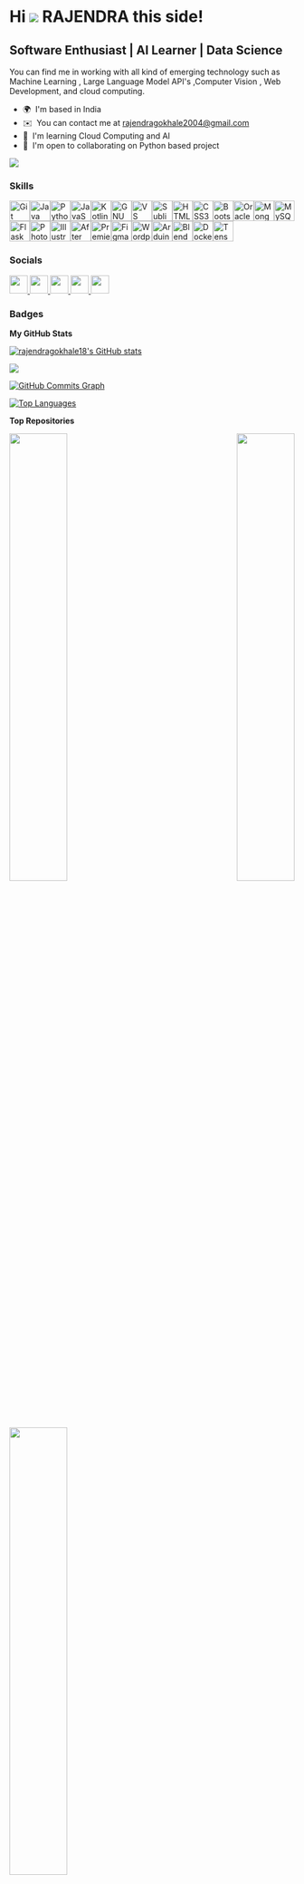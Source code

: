 Hi ![](https://user-images.githubusercontent.com/18350557/176309783-0785949b-9127-417c-8b55-ab5a4333674e.gif) RAJENDRA this side!
================================================================================================================================

Software Enthusiast | AI Learner | Data Science 
---------------------------------------

You can find me in working with all kind of emerging technology such as Machine Learning , Large Language Model API's ,Computer Vision , Web Development, and cloud computing.

* 🌍  I'm based in India
* ✉️  You can contact me at [rajendragokhale2004@gmail.com](mailto:rajendragokhale2004@gmail.com)
* 🧠  I'm learning Cloud Computing and AI
* 🤝  I'm open to collaborating on Python based project

<a href="https://www.github.com/rajendragokhale18" target="_blank" rel="noreferrer"><img
src="https://img.shields.io/github/followers/rajendragokhale18?logo=github&style=for-the-badge&color=ffffff&labelColor=000000" /></a>

### Skills


<p align="left">
<a href="https://git-scm.com/" target="_blank" rel="noreferrer"><img src="https://raw.githubusercontent.com/danielcranney/readme-generator/main/public/icons/skills/git-colored.svg" width="36" height="36" alt="Git" /></a><a href="https://www.oracle.com/java/" target="_blank" rel="noreferrer"><img src="https://raw.githubusercontent.com/danielcranney/readme-generator/main/public/icons/skills/java-colored.svg" width="36" height="36" alt="Java" /></a><a href="https://www.python.org/" target="_blank" rel="noreferrer"><img src="https://raw.githubusercontent.com/danielcranney/readme-generator/main/public/icons/skills/python-colored.svg" width="36" height="36" alt="Python" /></a><a href="https://developer.mozilla.org/en-US/docs/Web/JavaScript" target="_blank" rel="noreferrer"><img src="https://raw.githubusercontent.com/danielcranney/readme-generator/main/public/icons/skills/javascript-colored.svg" width="36" height="36" alt="JavaScript" /></a><a href="https://kotlinlang.org/" target="_blank" rel="noreferrer"><img src="https://raw.githubusercontent.com/danielcranney/readme-generator/main/public/icons/skills/kotlin-colored.svg" width="36" height="36" alt="Kotlin" /></a><a href="https://www.gnu.org/software/bash/" target="_blank" rel="noreferrer"><img src="https://raw.githubusercontent.com/danielcranney/readme-generator/main/public/icons/skills/gnubash.svg" width="36" height="36" alt="GNU Bash" /></a><a href="https://code.visualstudio.com/" target="_blank" rel="noreferrer"><img src="https://raw.githubusercontent.com/danielcranney/readme-generator/main/public/icons/skills/visualstudiocode.svg" width="36" height="36" alt="VS Code" /></a><a href="https://www.sublimetext.com/index2" target="_blank" rel="noreferrer"><img src="https://raw.githubusercontent.com/danielcranney/readme-generator/main/public/icons/skills/sublimetext.svg" width="36" height="36" alt="Sublime Text" /></a><a href="https://developer.mozilla.org/en-US/docs/Glossary/HTML5" target="_blank" rel="noreferrer"><img src="https://raw.githubusercontent.com/danielcranney/readme-generator/main/public/icons/skills/html5-colored.svg" width="36" height="36" alt="HTML5" /></a><a href="https://www.w3.org/TR/CSS/#css" target="_blank" rel="noreferrer"><img src="https://raw.githubusercontent.com/danielcranney/readme-generator/main/public/icons/skills/css3-colored.svg" width="36" height="36" alt="CSS3" /></a><a href="https://getbootstrap.com/" target="_blank" rel="noreferrer"><img src="https://raw.githubusercontent.com/danielcranney/readme-generator/main/public/icons/skills/bootstrap-colored.svg" width="36" height="36" alt="Bootstrap" /></a><a href="https://www.oracle.com/uk/index.html" target="_blank" rel="noreferrer"><img src="https://raw.githubusercontent.com/danielcranney/readme-generator/main/public/icons/skills/oracle-colored.svg" width="36" height="36" alt="Oracle" /></a><a href="https://www.mongodb.com/" target="_blank" rel="noreferrer"><img src="https://raw.githubusercontent.com/danielcranney/readme-generator/main/public/icons/skills/mongodb-colored.svg" width="36" height="36" alt="MongoDB" /></a><a href="https://www.mysql.com/" target="_blank" rel="noreferrer"><img src="https://raw.githubusercontent.com/danielcranney/readme-generator/main/public/icons/skills/mysql-colored.svg" width="36" height="36" alt="MySQL" /></a><a href="https://flask.palletsprojects.com/en/2.0.x/" target="_blank" rel="noreferrer"><img src="https://raw.githubusercontent.com/danielcranney/readme-generator/main/public/icons/skills/flask-colored.svg" width="36" height="36" alt="Flask" /></a><a href="https://www.adobe.com/uk/products/photoshop.html" target="_blank" rel="noreferrer"><img src="https://raw.githubusercontent.com/danielcranney/readme-generator/main/public/icons/skills/photoshop-colored.svg" width="36" height="36" alt="Photoshop" /></a><a href="https://www.adobe.com/uk/products/illustrator.html" target="_blank" rel="noreferrer"><img src="https://raw.githubusercontent.com/danielcranney/readme-generator/main/public/icons/skills/illustrator-colored.svg" width="36" height="36" alt="Illustrator" /></a><a href="https://www.adobe.com/uk/products/aftereffects.html" target="_blank" rel="noreferrer"><img src="https://raw.githubusercontent.com/danielcranney/readme-generator/main/public/icons/skills/aftereffects-colored.svg" width="36" height="36" alt="After Effects" /></a><a href="https://www.adobe.com/uk/products/premiere.html" target="_blank" rel="noreferrer"><img src="https://raw.githubusercontent.com/danielcranney/readme-generator/main/public/icons/skills/premierepro-colored.svg" width="36" height="36" alt="Premiere Pro" /></a><a href="https://www.figma.com/" target="_blank" rel="noreferrer"><img src="https://raw.githubusercontent.com/danielcranney/readme-generator/main/public/icons/skills/figma-colored.svg" width="36" height="36" alt="Figma" /></a><a href="https://wordpress.com" target="_blank" rel="noreferrer"><img src="https://raw.githubusercontent.com/danielcranney/readme-generator/main/public/icons/skills/wordpress-colored.svg" width="36" height="36" alt="Wordpress" /></a><a href="https://store.arduino.cc/?gclid=Cj0KCQjw2eilBhCCARIsAG0Pf8uueBifykWcsSS4LPESeGQfxGVKJYnzV7bz471XfknQJy_1VINVWM8aAkLtEALw_wcB" target="_blank" rel="noreferrer"><img src="https://raw.githubusercontent.com/danielcranney/readme-generator/main/public/icons/skills/arduino-colored.svg" width="36" height="36" alt="Arduino" /></a><a href="https://www.blender.org/" target="_blank" rel="noreferrer"><img src="https://raw.githubusercontent.com/danielcranney/readme-generator/main/public/icons/skills/blender-colored.svg" width="36" height="36" alt="Blender" /></a><a href="https://www.docker.com/" target="_blank" rel="noreferrer"><img src="https://raw.githubusercontent.com/danielcranney/readme-generator/main/public/icons/skills/docker-colored.svg" width="36" height="36" alt="Docker" /></a><a href="https://www.tensorflow.org/" target="_blank" rel="noreferrer"><img src="https://raw.githubusercontent.com/danielcranney/readme-generator/main/public/icons/skills/tensorflow-colored.svg" width="36" height="36" alt="TensorFlow" /></a>
</p>


### Socials

<p align="left"> <a href="https://discord.com/users/raj_younglord" target="_blank" rel="noreferrer"> <picture> <source media="(prefers-color-scheme: dark)" srcset="https://raw.githubusercontent.com/danielcranney/readme-generator/main/public/icons/socials/discord-dark.svg" /> <source media="(prefers-color-scheme: light)" srcset="https://raw.githubusercontent.com/danielcranney/readme-generator/main/public/icons/socials/discord.svg" /> <img src="https://raw.githubusercontent.com/danielcranney/readme-generator/main/public/icons/socials/discord.svg" width="32" height="32" /> </picture> </a> <a href="https://www.github.com/rajendragokhale18" target="_blank" rel="noreferrer"> <picture> <source media="(prefers-color-scheme: dark)" srcset="https://raw.githubusercontent.com/danielcranney/readme-generator/main/public/icons/socials/github-dark.svg" /> <source media="(prefers-color-scheme: light)" srcset="https://raw.githubusercontent.com/danielcranney/readme-generator/main/public/icons/socials/github.svg" /> <img src="https://raw.githubusercontent.com/danielcranney/readme-generator/main/public/icons/socials/github.svg" width="32" height="32" /> </picture> </a> <a href="http://www.instagram.com/ft.rajendraaa" target="_blank" rel="noreferrer"> <picture> <source media="(prefers-color-scheme: dark)" srcset="https://raw.githubusercontent.com/danielcranney/readme-generator/main/public/icons/socials/instagram-dark.svg" /> <source media="(prefers-color-scheme: light)" srcset="https://raw.githubusercontent.com/danielcranney/readme-generator/main/public/icons/socials/instagram.svg" /> <img src="https://raw.githubusercontent.com/danielcranney/readme-generator/main/public/icons/socials/instagram.svg" width="32" height="32" /> </picture> </a> <a href="https://www.linkedin.com/in/rajendra-1064bb189" target="_blank" rel="noreferrer"> <picture> <source media="(prefers-color-scheme: dark)" srcset="https://raw.githubusercontent.com/danielcranney/readme-generator/main/public/icons/socials/linkedin-dark.svg" /> <source media="(prefers-color-scheme: light)" srcset="https://raw.githubusercontent.com/danielcranney/readme-generator/main/public/icons/socials/linkedin.svg" /> <img src="https://raw.githubusercontent.com/danielcranney/readme-generator/main/public/icons/socials/linkedin.svg" width="32" height="32" /> </picture> </a> <a href="https://www.threads.net/@ft.rajendraaa" target="_blank" rel="noreferrer"> <picture> <source media="(prefers-color-scheme: dark)" srcset="https://raw.githubusercontent.com/danielcranney/readme-generator/main/public/icons/socials/threads-dark.svg" /> <source media="(prefers-color-scheme: light)" srcset="https://raw.githubusercontent.com/danielcranney/readme-generator/main/public/icons/socials/threads.svg" /> <img src="https://raw.githubusercontent.com/danielcranney/readme-generator/main/public/icons/socials/threads.svg" width="32" height="32" /> </picture> </a></p>

### Badges

<b>My GitHub Stats</b>

<a href="http://www.github.com/rajendragokhale18"><img src="https://github-readme-stats.vercel.app/api?username=rajendragokhale18&show_icons=true&hide=&count_private=true&title_color=a855f7&text_color=14b8a6&icon_color=ffffff&bg_color=000000&hide_border=true&show_icons=true" alt="rajendragokhale18's GitHub stats" /></a>

<a href="http://www.github.com/rajendragokhale18"><img src="https://github-readme-streak-stats.herokuapp.com/?user=rajendragokhale18&stroke=14b8a6&background=000000&ring=a855f7&fire=a855f7&currStreakNum=14b8a6&currStreakLabel=a855f7&sideNums=14b8a6&sideLabels=14b8a6&dates=14b8a6&hide_border=true" /></a>

<a href="http://www.github.com/rajendragokhale18"><img src="https://github-readme-activity-graph.cyclic.app/graph?username=rajendragokhale18&bg_color=000000&color=14b8a6&line=ffffff&point=14b8a6&area_color=000000&area=true&hide_border=true&custom_title=GitHub%20Commits%20Graph" alt="GitHub Commits Graph" /></a>

<a href="https://github.com/rajendragokhale18" align="left"><img src="https://github-readme-stats.vercel.app/api/top-langs/?username=rajendragokhale18&langs_count=10&title_color=a855f7&text_color=14b8a6&icon_color=ffffff&bg_color=000000&hide_border=true&locale=en&custom_title=Top%20%Languages" alt="Top Languages" /></a>

<b>Top Repositories</b>

<div width="100%" align="center"><a href="https://github.com/rajendragokhale18/ specializing in A-I & Data Science. Passionate about learning and building in the realms of Data Science 6 followers · 9 following - Chennai, India 20:53 (UTC +05:30) https://rajendragokhale18.netlify.app/ https://orcid.org/0009-0000-4452-3469 in/rajendra-1064bb189 https://www.bing.com/ck/a?!&&p=9f12ddd36e221d01JmltdHM9MTcyMjk4ODgwMCZpZ3VpZD0yMzg0YjY3Mi1jNWUwLTY0MzYtMDYyZS1hMmExYzQ5ZjY1NzMmaW5zaWQ9NTIyMw&ptn=3&ver=2&hsh=3&fclid=2384b672-c5e0-6436-062e-a2a1c49f6573&psq=instagram+ft.rajendraaa&u=a1aHR0cHM6Ly93d3cuaW5zdGFncmFtLmNvbS9mdC5yYWplbmRyYWFhLw&ntb=1 Achievements Achievement: Pull Shark Find a repository… rajendragokhale18 Public Config files for my GitHub profile. config github-config 2 Updated 1 minute ago billing_software Public a billing software for my client(TeraBux.co) JavaScript 1 Updated last week AI-AUTONOMOUS_ROCKET_LAUNCH_MONITORING_SYSTEM" align="left"><img align="left" width="45%" src="https://github-readme-stats.vercel.app/api/pin/?username=rajendragokhale18&repo= specializing in A-I & Data Science. Passionate about learning and building in the realms of Data Science 6 followers · 9 following - Chennai, India 20:53 (UTC +05:30) https://rajendragokhale18.netlify.app/ https://orcid.org/0009-0000-4452-3469 in/rajendra-1064bb189 https://www.bing.com/ck/a?!&&p=9f12ddd36e221d01JmltdHM9MTcyMjk4ODgwMCZpZ3VpZD0yMzg0YjY3Mi1jNWUwLTY0MzYtMDYyZS1hMmExYzQ5ZjY1NzMmaW5zaWQ9NTIyMw&ptn=3&ver=2&hsh=3&fclid=2384b672-c5e0-6436-062e-a2a1c49f6573&psq=instagram+ft.rajendraaa&u=a1aHR0cHM6Ly93d3cuaW5zdGFncmFtLmNvbS9mdC5yYWplbmRyYWFhLw&ntb=1 Achievements Achievement: Pull Shark Find a repository… rajendragokhale18 Public Config files for my GitHub profile. config github-config 2 Updated 1 minute ago billing_software Public a billing software for my client(TeraBux.co) JavaScript 1 Updated last week AI-AUTONOMOUS_ROCKET_LAUNCH_MONITORING_SYSTEM&title_color=a855f7&text_color=14b8a6&icon_color=ffffff&bg_color=000000&hide_border=true&locale=en" /></a><a href="https://github.com/rajendragokhale18/portfolio_rajendra" align="right"><img align="right" width="45%" src="https://github-readme-stats.vercel.app/api/pin/?username=rajendragokhale18&repo=portfolio_rajendra&title_color=a855f7&text_color=14b8a6&icon_color=ffffff&bg_color=000000&hide_border=true&locale=en" /></a></div><br /><br /><br /><br /><br /><br /><br />

<br /><br /><br /><br /><br />

<div width="100%" align="center"><a href="https://github.com/rajendragokhale18/MaskDetection" align="left"><img align="left" width="45%" src="https://github-readme-stats.vercel.app/api/pin/?username=rajendragokhale18&repo=MaskDetection&title_color=a855f7&text_color=14b8a6&icon_color=ffffff&bg_color=000000&hide_border=true&locale=en" /></a></div>
